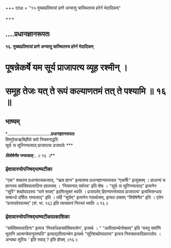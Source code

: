 +++
title = "१५ मुख्यप्रतिमायां प्राणे अन्यासु चास्थितस्य हरेर्न भेदादिकम्"

+++


## ....प्रधानज्ञानरूपतः

**१६. मुख्यप्रतिमायां प्राणे अन्यासु चास्थितस्य हरेर्न भेदादिकम्**

# पूषन्नेकर्षे यम सूर्य प्राजापत्य व्यूह रश्मीन् ।

# समूह तेजः यत् ते रूपं कल्याणतमं तत् ते पश्यामि ॥ १६ ॥

## **भाष्यम्**

***.............................प्रधानज्ञानरूपतः**  
विष्णुरेकऋषिर्ज्ञेयो यमो नियमनाद्धरिः  
सूर्यः स सूरिगम्यत्वात् प्राजापत्यः प्रजापतेः ***

***विशेषेणैव गम्यत्वात्** ..॥ १६ ॥***

### **ईशावास्योपनिषद्भाष्यटीका**

"एक" शब्दस्य प्रधानवाचकत्वात्, “ऋष ज्ञान” इत्यतश्च प्रधानज्ञानरूपत्वत “एकर्षिः” इत्युक्तम् । प्राधान्यं च ज्ञानस्य सर्वविषयत्वादिना ज्ञातव्यम् । ‘नियमनात् सर्वस्य' इति शेषः । “सूर्यः स सूरिगम्यत्वाद्” इत्यनेन “सूरि" शब्दोपपदस्य “यत्ते रूपम्” इदमित्युक्तं भवति । प्रजापतेर् हिरण्यगर्भस्यायं प्राजापत्य' इत्यभिसन्धाय सम्बन्धो दर्शितः गम्यत्वाद्” इति । तर्हि “सूर्यम्" इत्यनेन गतार्थत्वम्, इत्यत उक्तम् “विशेषेणैव” इति । एतेन “प्रजापतेरपत्यम्” (शं. भा. १६) इति व्याख्यानं निरस्तं भवति ॥ १६॥

### **ईशावास्योपनिषद्भाष्यटीकाप्रकाशिका**

“सर्वविषयत्वादिना" इत्यत्र 'निरवधिकसर्वविषयत्वेन', इत्यर्थः । ” “अतीतग्रन्थेनोक्तम्" इति 'यस्तु सर्वाणि भूतानि आत्मन्येवानुपश्यति” इत्याद्यतीतग्रन्थेन इत्यर्थः “सूरिशब्दोपपदस्य” इत्यत्र निरुक्तत्वादिकारलोपः । अन्यथा सूरियः ' इति स्याद् ? इति ज्ञेयम् ॥१६॥

